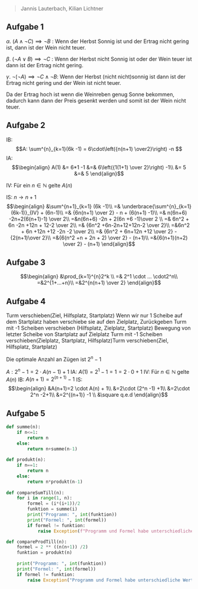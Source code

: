> Jannis Lauterbach, Kilian Lichtner
## Aufgabe 1
$\alpha$. $(A \land \neg C) \implies \neg B$ : Wenn der Herbst Sonnig ist und der Ertrag nicht gering ist, dann ist der Wein nicht teuer.

$\beta$. $(\neg A \lor B) \implies \neg C$ : Wenn der Herbst nicht Sonnig ist oder der Wein teuer ist dann ist der Ertrag nicht gering.

$\gamma$. $\neg(\neg A) \implies \neg C \land \neg B$: Wenn der Herbst (nicht nicht)sonnig ist dann  ist der Ertrag nicht gering und der Wein ist nicht teuer.

Da der Ertrag hoch ist wenn die Weinreben genug Sonne bekommen, dadurch kann dann der Preis gesenkt werden und somit ist der Wein nicht teuer.


## Aufgabe 2
IB:
$$A:
\sum^{n}_{k=1}(6k -1) = 6\cdot\left({n(n+1) \over2}\right) -n
$$
IA:
$$\begin{align}
A(1) &= 6*1 -1 &=& 6\left({1(1+1) \over 2}\right) -1\\
&=  5 &=& 5
\end{align}$$

IV:
Für ein $n \in \mathbb N$ gelte $A(n)$

IS: $n \to n+1$
$$\begin{align}
&\sum^{n+1}_{k=1} (6k -1)\\
=& \underbrace{\sum^{n}_{k=1} (6k-1)}_{IV} + (6n-1)\\
=& {6n(n+1) \over 2} - n + (6(n+1) -1)\\
=& n(6n+6) -2n+2(6(n+1)-1) \over 2\\
=&n(6n+6) -2n + 2(6n +6 -1)\over 2 \\
=& 6n^2 + 6n -2n +12n + 12-2 \over 2\\
=& {6n^2 +6n-2n+12+12n-2 \over 2}\\
=&6n^2 + 6n +12n +12 -2n -2 \over 2\\
=& {6n^2 + 6n+12n +12 \over 2} - {2(n+1)\over 2}\\
=&{6(n^2 +n + 2n + 2) \over 2} - (n+1)\\
=&{6(n+1)(n+2) \over 2} - (n+1)
\end{align}$$

## Aufgabe 3
$$\begin{align}
&\prod_{k=1}^{n}2^k  \\
=& 2^1 \cdot ... \cdot2^n\\
=&2^{1+...+n}\\
=&2^{n(n+1) \over 2}
\end{align}$$
## Aufgabe 4

Turm verschieben(Ziel, Hilfsplatz, Startplatz)
    Wenn wir nur 1 Scheibe auf dem Startplatz haben verschiebe sie auf den Zielplatz, Zurückgeben
    Turm mit -1 Scheiben verschieben (Hilfsplatz, Zielplatz, Startplatz)
    Bewegung von letzter Scheibe von Startplatz auf Zielplatz
    Turm mit -1 Scheiben verschieben(Zielplatz, Startplatz, Hilfsplatz)Turm verschieben(Ziel, Hilfsplatz, Startplatz)


Die optimale Anzahl an Zügen ist $2^n -1$

$A: 2^n -1 = 2\cdot A(n-1) + 1$
IA: $A(1) = 2^1 -1 = 1 = 2\cdot 0 +1$
IV: Für $n\in \mathbb N$ gelte $A(n)$
IB: $A(n+1) = 2^{(n+1)} -1$
IS: 
$$\begin{align}
&A(n+1)=2 \cdot A(n) + 1\\
&=2\cdot (2^n -1) +1\\
&=2\cdot 2^n -2+1\\
&=2^{(n+1)} -1 \\
&\square q.e.d
\end{align}$$


## Aufgabe 5

```python
def summe(n):
    if n<=1:
        return n
    else:
        return n+summe(n-1)
        
def produkt(n):
    if n==1:
        return n
    else:
        return n*produkt(n-1)
        
def compareSumTill(n):
    for i in range(1, n):
        formel = (i*(i+1))/2
        funktion = summe(i)
        print("Programm: ", int(funktion))
        print("Formel: ", int(formel))
        if formel != funktion:
            raise Exception(f"Programm und Formel habe unterschiedliche Werte fuer {i}")

def compareProdTill(n):
    formel = 2 ** ((n(n+1)) /2)
    funktion = produkt(n)
    
    print("Programm: ", int(funktion))
    print("Formel: ", int(formel))
    if formel != funktion:
        raise Exception("Programm und Formel habe unterschiedliche Werte")

```

